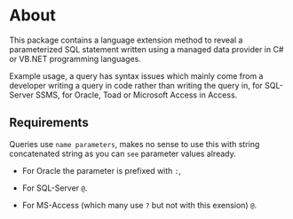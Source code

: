 ﻿# About

This package contains a language extension method to reveal a parameterized SQL statement written using a managed data provider in C# or VB.NET programming languages.

Example usage, a query has syntax issues which mainly come from a developer writing a query in code rather than writing the query in, for SQL-Server SSMS, for Oracle, Toad or Microsoft Access in Access.

## Requirements

Queries use `name parameters`, makes no sense to use this with string concatenated string as you can `see` parameter values already.

- For Oracle the parameter is prefixed with `:`, 

- For SQL-Server `@`.  
- For MS-Access (which many use `?` but not with this exension) `@`.  
